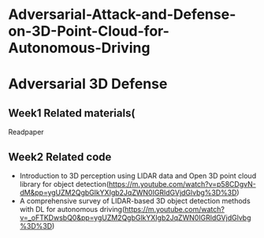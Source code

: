 # Adversarial-Attack-and-Defense-on-3D-Point-Cloud-for-Autonomous-Driving
# Adversarial 3D Defense
## Week1 Related materials(
Readpaper

## Week2 Related code
- Introduction to 3D perception using LIDAR data and Open 3D point cloud library for object detection(https://m.youtube.com/watch?v=p58CDgvN-dM&pp=ygUZM2QgbGlkYXIgb2JqZWN0IGRldGVjdGlvbg%3D%3D)
- A comprehensive survey of LIDAR-based 3D object detection methods with DL for autonomous driving(https://m.youtube.com/watch?v=_oFTKDwsbQ0&pp=ygUZM2QgbGlkYXIgb2JqZWN0IGRldGVjdGlvbg%3D%3D)
